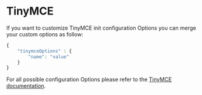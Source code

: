 # TinyMCE

If you want to customize TinyMCE init configuration Options you can merge your custom options as follow:

```php
{
    "tinymceOptions" : {
        "name": "value"
    }
}
```

For all possible configuration Options please refer to the [TinyMCE documentation](https://www.tinymce.com/docs/api/tinymce/tinymce.editor/).
